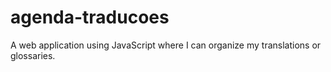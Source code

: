 # agenda-traducoes
A web application using JavaScript where I can organize my translations or glossaries. 
